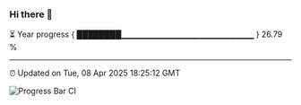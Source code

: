 ### Hi there 👋

⏳ Year progress { ████████▁▁▁▁▁▁▁▁▁▁▁▁▁▁▁▁▁▁▁▁▁▁ } 26.79 %

---

⏰ Updated on Tue, 08 Apr 2025 18:25:12 GMT

![Progress Bar CI](https://github.com/liununu/liununu/workflows/Progress%20Bar%20CI/badge.svg)
